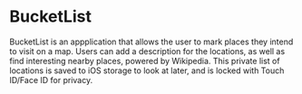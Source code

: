 # BucketList

BucketList is an appplication that allows the user to mark places they intend to visit on a map. Users can add a description for the locations, as well as find interesting nearby places, powered by Wikipedia.
This private list of locations is saved to iOS storage to look at later, and is locked with Touch ID/Face ID for privacy. 

